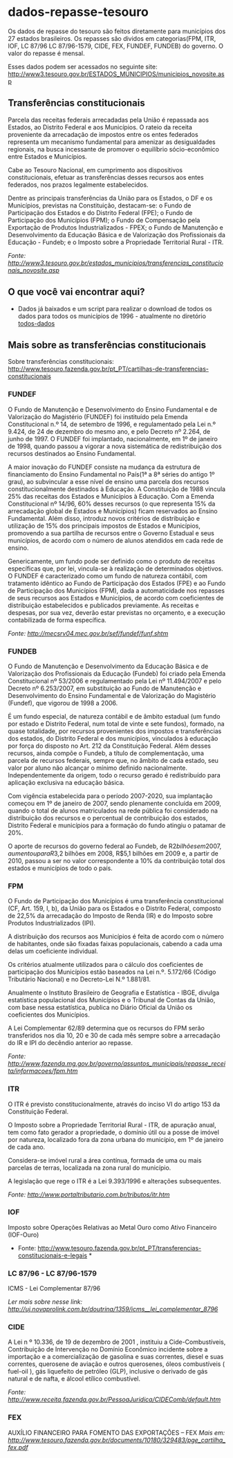 # dados-repasse-tesouro

Os dados de repasse do tesouro são feitos diretamente para municípios dos 27 estados brasileiros. Os repasses são dividos em categorias(FPM, ITR, IOF, LC 87/96 LC 87/96-1579, CIDE, FEX, FUNDEF, FUNDEB) do governo. O valor do repasse é mensal.

Esses dados podem ser acessados no seguinte site: http://www3.tesouro.gov.br/ESTADOS_MUNICIPIOS/municipios_novosite.asp

## Transferências constitucionais

Parcela das receitas federais arrecadadas pela União é repassada aos Estados, ao Distrito Federal e aos Municípios. O rateio da receita proveniente da arrecadação de impostos entre os entes federados representa um mecanismo fundamental para amenizar as desigualdades regionais, na busca incessante de promover o equilíbrio sócio-econômico entre Estados e Municípios. 

Cabe ao Tesouro Nacional, em cumprimento aos dispositivos constitucionais, efetuar as transferências desses recursos aos entes federados, nos prazos legalmente estabelecidos. 

Dentre as principais transferências da União para os Estados, o DF e os Municípios, previstas na Constituição, destacam-se: o Fundo de Participação dos Estados e do Distrito Federal (FPE); o Fundo de Participação dos Municípios (FPM); o Fundo de Compensação pela Exportação de Produtos Industrializados - FPEX; o Fundo de Manutenção e Desenvolvimento da Educação Básica e de Valorização dos Profissionais da Educação - Fundeb; e o Imposto sobre a Propriedade Territorial Rural - ITR.

*Fonte: http://www3.tesouro.gov.br/estados_municipios/transferencias_constitucionais_novosite.asp*

## O que você vai encontrar aqui?

* Dados já baixados e um script para realizar o download de todos os dados para todos os municípios de 1996 - atualmente no diretório [todos-dados](./todos-dados)

## Mais sobre as transferências constitucionais

Sobre transferências constitucionais: http://www.tesouro.fazenda.gov.br/pt_PT/cartilhas-de-transferencias-constitucionais

### FUNDEF
O Fundo de Manutenção e Desenvolvimento do Ensino Fundamental e de Valorização do Magistério (FUNDEF) foi instituído pela Emenda Constitucional n.º 14, de setembro de 1996, e regulamentado pela Lei n.º 9.424, de 24 de dezembro do mesmo ano, e pelo Decreto nº 2.264, de junho de 1997. O FUNDEF foi implantado, nacionalmente, em 1º de janeiro de 1998, quando passou a vigorar a nova sistemática de redistribuição dos recursos destinados ao Ensino Fundamental.

A maior inovação do FUNDEF consiste na mudança da estrutura de financiamento do Ensino Fundamental no País(1ª a 8ª séries do antigo 1º grau), ao subvincular a esse nível de ensino uma parcela dos recursos constitucionalmente destinados à Educação. A Constituição de 1988 vincula 25% das receitas dos Estados e Municípios à Educação. Com a Emenda Constitucional nº 14/96, 60% desses recursos (o que representa 15% da arrecadação global de Estados e Municípios) ficam reservados ao Ensino Fundamental. Além disso, introduz novos critérios de distribuição e utilização de 15% dos principais impostos de Estados e Municípios, promovendo a sua partilha de recursos entre o Governo Estadual e seus municípios, de acordo com o número de alunos atendidos em cada rede de ensino.

Genericamente, um fundo pode ser definido como o produto de receitas específicas que, por lei, vincula-se à realização de determinados objetivos. O FUNDEF é caracterizado como um fundo de natureza contábil, com tratamento idêntico ao Fundo de Participação dos Estados (FPE) e ao Fundo de Participação dos Municípios (FPM), dada a automaticidade nos repasses de seus recursos aos Estados e Municípios, de acordo com coeficientes de distribuição estabelecidos e publicados previamente. As receitas e despesas, por sua vez, deverão estar previstas no orçamento, e a execução contabilizada de forma específica.

*Fonte: http://mecsrv04.mec.gov.br/sef/fundef/funf.shtm*

### FUNDEB
O Fundo de Manutenção e Desenvolvimento da Educação Básica e de Valorização dos Profissionais da Educação (Fundeb) foi criado pela Emenda Constitucional nº 53/2006 e regulamentado pela Lei nº 11.494/2007 e pelo Decreto nº 6.253/2007, em substituição ao Fundo de Manutenção e Desenvolvimento do Ensino Fundamental e de Valorização do Magistério (Fundef), que vigorou de 1998 a 2006.

É um fundo especial, de natureza contábil e de âmbito estadual (um fundo por estado e Distrito Federal, num total de vinte e sete fundos), formado, na quase totalidade, por recursos provenientes dos impostos e transferências dos estados, do Distrito Federal e dos municípios, vinculados à educação por força do disposto no Art. 212 da Constituição Federal. Além desses recursos, ainda compõe o Fundeb, a título de complementação, uma parcela de recursos federais, sempre que, no âmbito de cada estado, seu valor por aluno não alcançar o mínimo definido nacionalmente. Independentemente da origem, todo o recurso gerado é redistribuído para aplicação exclusiva na educação básica.

Com vigência estabelecida para o período 2007-2020, sua implantação começou em 1º de janeiro de 2007, sendo plenamente concluída em 2009, quando o total de alunos matriculados na rede pública foi considerado na distribuição dos recursos e o percentual de contribuição dos estados, Distrito Federal e municípios para a formação do fundo atingiu o patamar de 20%.

O aporte de recursos do governo federal ao Fundeb, de R$2 bilhões em 2007, aumentou para R$3,2 bilhões em 2008, R$5,1 bilhões em 2009 e, a partir de 2010, passou a ser no valor correspondente a 10% da contribuição total dos estados e municípios de todo o país.

### FPM

O Fundo de Participação dos Municípios é uma transferência constitucional (CF, Art. 159, I, b), da União para os Estados e o Distrito Federal, composto de 22,5% da arrecadação do Imposto de Renda (IR) e do Imposto sobre Produtos Industrializados (IPI).

A distribuição dos recursos aos Municípios é feita de acordo com o número de habitantes, onde são fixadas faixas populacionais, cabendo a cada uma delas um coeficiente individual.

Os critérios atualmente utilizados para o cálculo dos coeficientes de participação dos Municípios estão baseados na Lei n.º. 5.172/66 (Código Tributário Nacional) e no Decreto-Lei N.º 1.881/81.

Anualmente o Instituto Brasileiro de Geografia e Estatística - IBGE, divulga estatística populacional dos Municípios e o Tribunal de Contas da União, com base nessa estatística, publica no Diário Oficial da União os coeficientes dos Municípios.

A Lei Complementar 62/89 determina que os recursos do FPM serão transferidos nos dia 10, 20 e 30 de cada mês sempre sobre a arrecadação do IR e IPI do decêndio anterior ao repasse.

*Fonte: http://www.fazenda.mg.gov.br/governo/assuntos_municipais/repasse_receita/informacoes/fpm.htm*

### ITR

O ITR é previsto constitucionalmente, através do inciso VI do artigo 153 da Constituição Federal.

O Imposto sobre a Propriedade Territorial Rural - ITR, de apuração anual, tem como fato gerador a propriedade, o domínio útil ou a posse de imóvel por natureza, localizado fora da zona urbana do município, em 1º de janeiro de cada ano.

Considera-se imóvel rural a área contínua, formada de uma ou mais parcelas de terras, localizada na zona rural do município.

A legislação que rege o ITR é a Lei 9.393/1996 e alterações subsequentes.

*Fonte: http://www.portaltributario.com.br/tributos/itr.htm*

### IOF

Imposto sobre Operações Relativas ao Metal Ouro como Ativo Financeiro (IOF-Ouro)

* Fonte: http://www.tesouro.fazenda.gov.br/pt_PT/transferencias-constitucionais-e-legais *

### LC 87/96 - LC 87/96-1579

ICMS - Lei Complementar 87/96

*Ler mais sobre nesse link: http://uj.novaprolink.com.br/doutrina/1359/icms__lei_complementar_8796*

### CIDE

A Lei n º 10.336, de 19 de dezembro de 2001 , instituiu a Cide-Combustíveis, Contribuição de Intervenção no Domínio Econômico incidente sobre a importação e a comercialização de gasolina e suas correntes, diesel e suas correntes, querosene de aviação e outros querosenes, óleos combustíveis ( fuel-oil ), gás liquefeito de petróleo (GLP), inclusive o derivado de gás natural e de nafta, e álcool etílico combustível.

*Fonte: http://www.receita.fazenda.gov.br/PessoaJuridica/CIDEComb/default.htm*

### FEX

AUXÍLIO FINANCEIRO PARA FOMENTO DAS EXPORTAÇÕES – FEX
*Mais em: http://www.tesouro.fazenda.gov.br/documents/10180/329483/pge_cartilha_fex.pdf*
